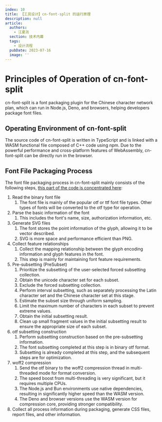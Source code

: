 ```yaml
---
index: 10
title: 【工具设计】cn-font-split 的运行原理
description: null
article:
  authors:
    - 江夏尧
  section: 技术内幕
  tags:
    - 设计流程
  pubDate: 2023-07-16
  image: ''
---
```

# Principles of Operation of cn-font-split

cn-font-split is a font packaging plugin for the Chinese character network plan, which can run in Node.js, Deno, and browsers, helping developers package font files.

## Operating Environment of cn-font-split

The source code of cn-font-split is written in TypeScript and is linked with a WASM functional file composed of C++ code using npm. Due to the powerful performance and cross-platform features of WebAssembly, cn-font-split can be directly run in the browser.

## Font File Packaging Process

The font file packaging process in cn-font-split mainly consists of the following steps, [this part of the code is concentrated here](https://github.com/KonghaYao/cn-font-split/blob/0aba77d4093068c1c1d543745bfae47ecb5fc73d/packages/subsets/src/main.ts#L1):

1. Read the binary font file
   1. The font file is mainly of the popular otf or ttf font file types. Other types of fonts will be converted to the otf type for operation.
2. Parse the basic information of the font
   1. This includes the font's name, size, authorization information, etc.
3. Generate SVG files
   1. The font stores the point information of the glyph, allowing it to be vector described.
   2. SVG is more space and performance efficient than PNG.
4. Collect feature relationships
   1. Collect the mapping relationship between the glyph encoding information and glyph features in the font.
   2. This step is mainly for maintaining font feature requirements.
5. Pre-subsetting (PreSubset)
   1. Prioritize the subsetting of the user-selected forced subsetting collection.
   2. Obtain the unicode character set for each subset.
   3. Exclude the forced subsetting collection.
   4. Perform interval subsetting, such as separately processing the Latin character set and the Chinese character set at this stage.
   5. Estimate the subset size through uniform sampling.
   6. Limit the maximum number of characters in each subset to prevent extreme values.
   7. Obtain the initial subsetting result.
   8. Clean up small fragment values in the initial subsetting result to ensure the appropriate size of each subset.
6. otf subsetting construction
   1. Perform subsetting construction based on the pre-subsetting information.
   2. The font subsetting completed at this step is in binary otf format.
   3. Subsetting is already completed at this step, and the subsequent steps are for optimization.
7. woff2 compression
   1. Send the otf binary to the woff2 compression thread in multi-threaded mode for format conversion.
   2. The speed boost from multi-threading is very significant, but it requires multiple CPUs.
   3. The Node.js and Bun environments use native dependencies, resulting in significantly higher speed than the WASM version.
   4. The Deno and browser versions use the WASM version for compression core, providing stronger compatibility.
8. Collect all process information during packaging, generate CSS files, report files, and other information.

